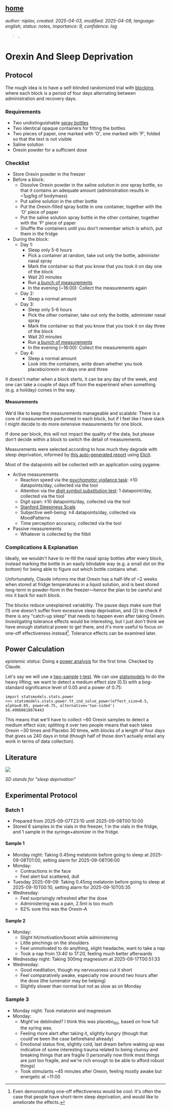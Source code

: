 [home](./index.md)
------------------

*author: niplav, created: 2025-04-03, modified: 2025-04-08, language: english, status: notes, importance: 9, confidence: log*

> __.__

Orexin And Sleep Deprivation
==============================

Protocol
---------

The rough idea is to have a self-blinded randomized trial with
[blocking](https://en.wikipedia.org/wiki/Blocking_\(statistics\)), where
each block is a period of four days alternating between administration
and recovery days.

### Requirements

* Two undistinguishable [spray bottles](https://en.wikipedia.org/wiki/Spray_Bottle)
* Two identical opaque containers for fitting the bottles
* Two pieces of paper, one marked with 'O', one marked with 'P', folded so that the text is not visible
* Saline solution
* Orexin powder for a sufficient dose<!--TODO: ask Claude/read papers to figure out sufficient dose and dissolution!-->

### Checklist

* Store Orexin powder in the freezer
* Before a block:
	* Dissolve Orexin powder in the saline solution in *one* spray bottle, so that it contains an adequate amount (administration results in ~1μg/kg of bodymass)
	* Put saline solution in the other bottle
	* Put the Orexin-filled spray bottle in one container, together with the 'O' piece of paper
	* Put the saline solution spray bottle in the other container, together with the 'P' piece of paper
	* Shuffle the containers until you don't remember which is which, put them in the fridge
* During the block:
	* Day 1:
		* Sleep only 5-6 hours
		* Pick a container at random, take out only the bottle, administer nasal spray
		* Mark the container so that you know that you took it on day one of the block
		* Wait 20 minutes
		* Run [a bunch of measurements](#Measurements)
		* In the evening (~16:00): Collect the measurements again
	* Day 2:
		* Sleep a normal amount
	* Day 3:
		* Sleep only 5-6 hours
		* Pick the other container, take out only the bottle, administer nasal spray
		* Mark the container so that you know that you took it on day three of the block
		* Wait 20 minutes
		* Run [a bunch of measurements](#Measurements)
		* In the evening (~16:00): Collect the measurements again
	* Day 4:
		* Sleep a normal amount
		* Look into the containers, write down whether you took placebo/orexin on days one and three

It doesn't matter when a block starts, it can be any day of the week,
and one can take a couple of days off from the experiment when something
(e.g. a holiday) comes in the way.

#### Measurements

We'd like to keep the measurements manageable and scalable: There is a
core of measurements performed in each block, but if I feel like I have
slack I might decide to do more extensive measurements for one block.

If done per block, this will not impact the quality of the data, but
please don't decide within a block to switch the detail of measurements.

Measurements were selected according to how much they
degrade with sleep deprivation, informed by [this auto-generated
report](./doc/orexin/impact_of_sleep_deprivation_on_psychological_metrics_elicit_2025.pdf)
using [Elicit](https://elicit.org/).

Most of the datapoints will be collected with an application using
pygame<!--TODO: link-->.

* Active measurements
	* Reaction speed via the [psychomotor vigilance task](https://en.wikipedia.org/wiki/Psychomotor_vigilance_task): ≥10 datapoints/day, collected via the tool
	* Attention via the [digit symbol substitution test](https://en.wikipedia.org/wiki/Digit_symbol_substitution_test): 1 datapoint/day, collected via the tool
	* Digit span: ≥10 datapoints/day, collected via the tool
	* [Stanford Sleepiness Scale](https://en.wikipedia.org/wiki/Stanford_Sleepiness_Scale)
	* Subjective well-being: ≥4 datapoints/day, collected via MoodPatterns
	* Time perception accuracy, collected via the tool
* Passive measurements
	* Whatever is collected by the fitbit

### Complications & Explanation

Ideally, we wouldn't have to re-fill the nasal spray bottles after
every block, instead marking the bottle in an easily blindable way
(e.g. a small dot on the bottom) for being able to figure out which
bottle contains what.

Unfortunately, Claude informs me that Orexin has a half-life of ~2 weeks
when stored at fridge temperatures in a liquid solution, and is best
stored long-term in powder-form in the freezer—hence the plan to be careful
and mix it back for each block.

The blocks reduce unexplained variability. The pause days make sure that
(1) one doesn't suffer from excessive sleep deprivation, and (2) to check
if there is any "catch-up sleep" that needs to happen even after taking
Orexin. Investigating tolerance effects would be interesting, but I just
don't think we have enough statistical power to get there, and it's more
useful to focus on one-off effectiveness instead[^1]. Tolerance effects
can be examined later.

Power Calculation
------------------

*epistemic status*: Doing a [power
analysis](https://en.wikipedia.org/wiki/Power_calculation#Power_analysis)
for the first time. Checked by Claude.

Let's say we will use a
[two-sample](https://en.wikipedia.org/wiki/Two-sample_hypothesis_testing)
[t-test](https://en.wikipedia.org/wiki/Student's_t-test). We can use
[statsmodels](https://www.statsmodels.org/) to do the heavy lifting; we
want to detect a medium effect size (0.5) with a bog-standard significance
level of 0.05 and a power of 0.75:

	import statsmodels.stats.power
	>>> statsmodels.stats.power.tt_ind_solve_power(effect_size=0.5, alpha=0.05, power=0.75, alternative='two-sided')
	56.49860618876443

This means that we'll have to collect ~60 Orexin samples to detect a
medium effect size; splitting it over two people means that each takes
Orexin ~30 times and Placebo 30 times, with blocks of a length of four
days that gives us 240 days in total (though half of those don't actually
entail any work in terms of data collection).

Literature
-----------

![](./img/orexin/monkeys.png)

*SD stands for "sleep deprivation"*

Experimental Protocol
----------------------

### Batch 1

* Prepared from 2025-09-07T23:10 until 2025-09-08T00:10:00
* Stored 6 samples in the vials in the freezer, 1 in the vials in the fridge, and 1 sample in the syringe+atomizer in the fridge.

#### Sample 1

* Monday night: Taking 0.45mg melatonin before going to sleep at 2025-09-08T01:00, setting alarm for 2025-09-08T06:00
* Monday:
	* Contractions in the face
	* Feel alert but scattered, dull
* Tuesday 2025-09-09: Taking 0.45mg melatonin before going to sleep at 2025-09-10T00:10, setting alarm for 2025-09-10T05:35
* Wednesday:
	* Feel surprisingly refreshed after the dose
	* Administering was a pain, 2.5ml is too much
	* 62% sure this was the Orexin-A

#### Sample 2

* Monday:
	* Slight hit/motivation/boost while administering
	* Little pinchings on the shoulders
	* Feel unmotivated to do anything, slight headache, want to take a nap
	* Took a nap from 13:40 to 17:20, feeling much better afterwards
* Wednesday night: Taking 300mg magnesium at 2025-09-17T00:51:33
* Wednesday:
	* Good meditation, though my nervousness cut it short
	* Feel comparatively awake, especially now around two hours after the dose (the lumenator may be helping)
	* Slightly slower than normal but not as slow as on Monday

### Sample 3

* Monday night: Took melatonin and magnesium
* Monday:
	* Might've deblinded? I think this was placebo<sub>60</sub>, based on how full the syring was.
	* Feeling more alert after taking it, slightly hungry (though that could've been the case beforehand already)
	* Emotional status fine, slightly cold, last dream before waking up was indicative of some interesting trauma related to being clumsy and breaking things that are fragile (I personally now think most things are just too fragile, and we're rich enough to be able to afford robust things)
	* Took stimulants ~45 minutes after Orexin, feeling mostly awake but energetic at ~11:00

[^1]: Even demonstrating one-off effectiveness would be cool: It's often the case that people have short-term sleep deprivation, and would like to ameliorate the effects.
